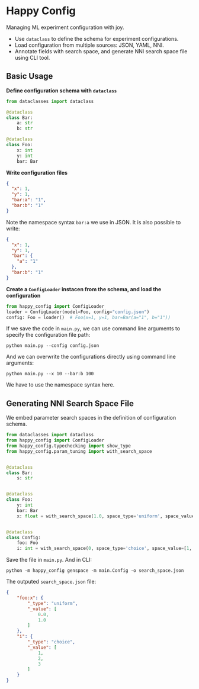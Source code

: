 # Happy Config
 Managing ML experiment configuration with joy.
 
 - Use `dataclass` to define the schema for experiment configurations.
 - Load configuration from multiple sources: JSON, YAML, NNI.
 - Annotate fields with search space, and generate NNI search space file using CLI tool.
 
## Basic Usage

**Define configuration schema with `dataclass`**

```python
from dataclasses import dataclass

@dataclass
class Bar:
    a: str
    b: str

@dataclass 
class Foo:
    x: int
    y: int
    bar: Bar
```

**Write configuration files**

```json
{
  "x": 1,
  "y": 1,
  "bar:a": "1",
  "bar:b": "1"
}
```

Note the namespace syntax `bar:a` we use in JSON. It is also possible to write:

```json
{
  "x": 1,
  "y": 1,
  "bar": {
    "a": "1"
  },
  "bar:b": "1"
}
```
 
**Create a `ConfigLoader` instacen from the schema, and load the configuration**

```python
from happy_config import ConfigLoader
loader = ConfigLoader(model=Foo, config="config.json")
config: Foo = loader()  # Foo(x=1, y=1, bar=Bar(a="1", b="1"))
```

If we save the code in `main.py`, we can use command line arguments to specify the configuration file path:
```shell
python main.py --config config.json
```

And we can overwrite the configurations directly using command line arguments:
```shell
python main.py --x 10 --bar:b 100
```
We have to use the namespace syntax here.

## Generating NNI Search Space File

We embed parameter search spaces in the definition of configuration schema.

```python
from dataclasses import dataclass
from happy_config import ConfigLoader
from happy_config.typechecking import show_type
from happy_config.param_tuning import with_search_space


@dataclass
class Bar:
    s: str


@dataclass
class Foo:
    y: int
    bar: Bar
    x: float = with_search_space(1.0, space_type='uniform', space_value=[0.0, 1.0])


@dataclass
class Config:
    foo: Foo
    i: int = with_search_space(0, space_type='choice', space_value=[1, 2, 3])
```

Save the file in `main.py`. And in CLI:
```
python -m happy_config genspace -m main.Config -o search_space.json
```

The outputed `search_space.json` file:
```json
{
    "foo:x": {
        "_type": "uniform",
        "_value": [
            0.0,
            1.0
        ]
    },
    "i": {
        "_type": "choice",
        "_value": [
            1,
            2,
            3
        ]
    }
}
```
